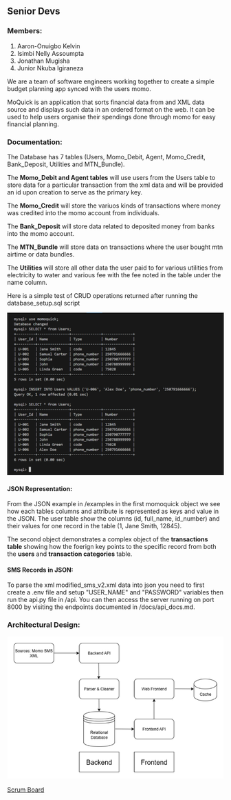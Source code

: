 ## Senior Devs
### Members:
1.    Aaron-Onuigbo Kelvin
2.    Isimbi Nelly Assoumpta
3.    Jonathan Mugisha
4.    Junior Nkuba Igiraneza

We are a team of software engineers working together to create a simple budget planning app synced with the users momo.

MoQuick is an application that sorts financial data from and XML data source and displays such data in an ordered format on the web. It can be used to help users organise their spendings done through momo for easy financial planning.

### Documentation:
The Database has 7 tables (Users, Momo_Debit, Agent, Momo_Credit, Bank_Deposit, Utilities and MTN_Bundle).

The **Momo_Debit and Agent tables** will use users from the Users table to store data for a particular transaction from the xml data and will be provided an id upon creation to serve as the primary key.

The **Momo_Credit** will store the variuos kinds of transactions where money was credited into the momo account from individuals.

The **Bank_Deposit** will store data related to deposited money from banks into the momo account.

The **MTN_Bundle** will store data on transactions where the user bought mtn airtime or data bundles.

The **Utilities** will store all other data the user paid to for various utilities from electricity to water and various fee with the fee noted in the table under the name column.

Here is a simple test of CRUD operations returned after running the database_setup.sql script

![alt text](https://github.com/KelvinAaron/MoQuick/blob/main/screenshots/demo.png) 

#### JSON Representation:
From the JSON example in /examples in the first momoquick object we see how each tables columns and attribute is represented as keys and value in the JSON. The user table show the columns (id, full_name, id_number) and their values for one record in the table (1, Jane Smith, 12845).

The second object demonstrates a complex object of the **transactions table** showing how the foerign key points to the specific record from both the **users** and **transaction categories** table.

#### SMS Records in JSON:
To parse the xml modified_sms_v2.xml data into json you need to first create a .env file and setup "USER_NAME" and "PASSWORD" variables then run the api.py file in /api. You can then access the server running on port 8000 by visiting the endpoints documented in /docs/api_docs.md.

### Architectural Design:

![alt text](https://github.com/KelvinAaron/MoQuick/blob/main/screenshots/Architectural.png) 

[Scrum Board](https://github.com/users/KelvinAaron/projects/1/views/1)
